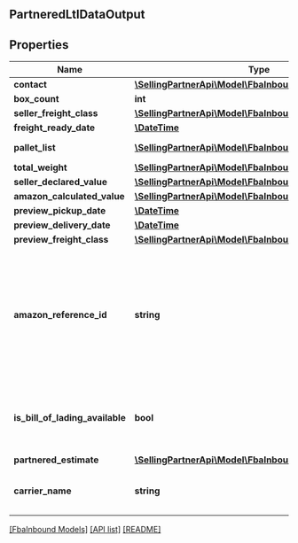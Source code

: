 ## PartneredLtlDataOutput

## Properties

Name | Type | Description | Notes
------------ | ------------- | ------------- | -------------
**contact** | [**\SellingPartnerApi\Model\FbaInbound\Contact**](Contact.md) |  |
**box_count** | **int** |  |
**seller_freight_class** | [**\SellingPartnerApi\Model\FbaInbound\SellerFreightClass**](SellerFreightClass.md) |  | [optional]
**freight_ready_date** | [**\DateTime**](\DateTime.md) |  |
**pallet_list** | [**\SellingPartnerApi\Model\FbaInbound\Pallet[]**](Pallet.md) | A list of pallet information. |
**total_weight** | [**\SellingPartnerApi\Model\FbaInbound\Weight**](Weight.md) |  |
**seller_declared_value** | [**\SellingPartnerApi\Model\FbaInbound\Amount**](Amount.md) |  | [optional]
**amazon_calculated_value** | [**\SellingPartnerApi\Model\FbaInbound\Amount**](Amount.md) |  | [optional]
**preview_pickup_date** | [**\DateTime**](\DateTime.md) |  |
**preview_delivery_date** | [**\DateTime**](\DateTime.md) |  |
**preview_freight_class** | [**\SellingPartnerApi\Model\FbaInbound\SellerFreightClass**](SellerFreightClass.md) |  |
**amazon_reference_id** | **string** | A unique identifier created by Amazon that identifies this Amazon-partnered, Less Than Truckload/Full Truckload (LTL/FTL) shipment. |
**is_bill_of_lading_available** | **bool** | Indicates whether the bill of lading for the shipment is available. |
**partnered_estimate** | [**\SellingPartnerApi\Model\FbaInbound\PartneredEstimate**](PartneredEstimate.md) |  | [optional]
**carrier_name** | **string** | The carrier for the inbound shipment. |

[[FbaInbound Models]](../) [[API list]](../../Api) [[README]](../../../README.md)
